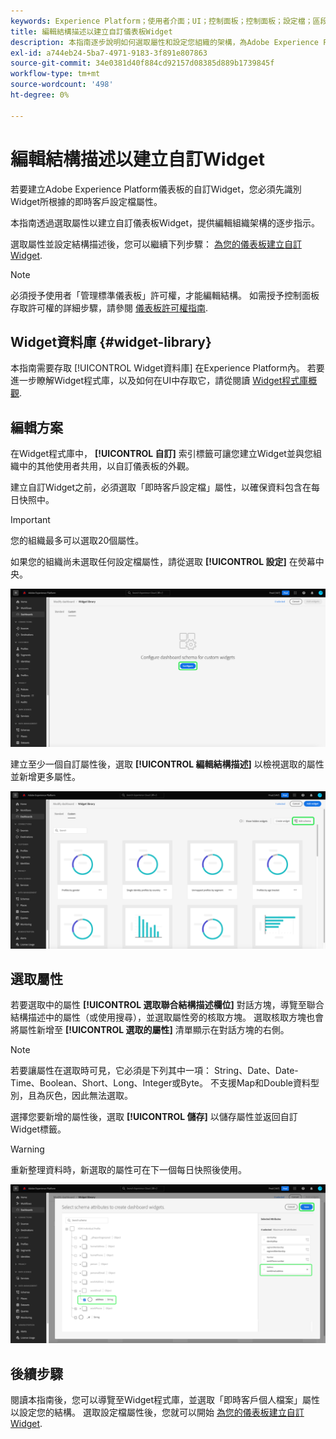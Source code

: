 ```yaml
---
keywords: Experience Platform；使用者介面；UI；控制面板；控制面板；設定檔；區段；目的地；授權使用情況
title: 編輯結構描述以建立自訂儀表板Widget
description: 本指南逐步說明如何選取屬性和設定您組織的架構，為Adobe Experience Platform儀表板建立自訂Widget。
exl-id: a744eb24-5ba7-4971-9183-3f891e807863
source-git-commit: 34e0381d40f884cd92157d08385d889b1739845f
workflow-type: tm+mt
source-wordcount: '498'
ht-degree: 0%

---
```


# 編輯結構描述以建立自訂Widget

若要建立Adobe Experience Platform儀表板的自訂Widget，您必須先識別Widget所根據的即時客戶設定檔屬性。

本指南透過選取屬性以建立自訂儀表板Widget，提供編輯組織架構的逐步指示。

選取屬性並設定結構描述後，您可以繼續下列步驟： [為您的儀表板建立自訂Widget](custom-widgets.md).

>[!NOTE]
>
>必須授予使用者「管理標準儀表板」許可權，才能編輯結構。 如需授予控制面板存取許可權的詳細步驟，請參閱 [儀表板許可權指南](../permissions.md).

## Widget資料庫 {#widget-library}

本指南需要存取 [!UICONTROL Widget資料庫] 在Experience Platform內。 若要進一步瞭解Widget程式庫，以及如何在UI中存取它，請從閱讀 [Widget程式庫概觀](widget-library.md).

## 編輯方案

在Widget程式庫中， **[!UICONTROL 自訂]** 索引標籤可讓您建立Widget並與您組織中的其他使用者共用，以自訂儀表板的外觀。

建立自訂Widget之前，必須選取「即時客戶設定檔」屬性，以確保資料包含在每日快照中。

>[!IMPORTANT]
>
>您的組織最多可以選取20個屬性。

如果您的組織尚未選取任何設定檔屬性，請從選取 **[!UICONTROL 設定]** 在熒幕中央。

![突出顯示「設定」之Widget程式庫工作區的「自訂」標籤。](../images/customization/configure-schema.png)

建立至少一個自訂屬性後，選取 **[!UICONTROL 編輯結構描述]** 以檢視選取的屬性並新增更多屬性。

![反白顯示「編輯」結構描述之Widget程式庫工作區的「自訂」索引標籤。](../images/customization/edit-schema.png)

## 選取屬性

若要選取中的屬性 **[!UICONTROL 選取聯合結構描述欄位]** 對話方塊，導覽至聯合結構描述中的屬性（或使用搜尋），並選取屬性旁的核取方塊。 選取核取方塊也會將屬性新增至 **[!UICONTROL 選取的屬性]** 清單顯示在對話方塊的右側。

>[!NOTE]
>
>若要讓屬性在選取時可見，它必須是下列其中一項： String、Date、Date-Time、Boolean、Short、Long、Integer或Byte。 不支援Map和Double資料型別，且為灰色，因此無法選取。

選擇您要新增的屬性後，選取 **[!UICONTROL 儲存]** 以儲存屬性並返回自訂Widget標籤。

>[!WARNING]
>重新整理資料時，新選取的屬性可在下一個每日快照後使用。

![用來選取結構描述屬性（具有屬性）和「儲存」的對話方塊會反白顯示。](../images/customization/select-attribute.png)

## 後續步驟

閱讀本指南後，您可以導覽至Widget程式庫，並選取「即時客戶個人檔案」屬性以設定您的結構。 選取設定檔屬性後，您就可以開始 [為您的儀表板建立自訂Widget](custom-widgets.md).
